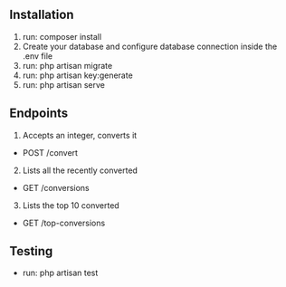 
## Installation
 1. run: composer install
 2. Create your database and configure database connection inside the .env file
 3. run: php artisan migrate
 4. run: php artisan key:generate
 5. run: php artisan serve


## Endpoints
 1. Accepts an integer, converts it 
  - POST /convert
 2. Lists all the recently converted
  - GET /conversions
 3. Lists the top 10 converted
  - GET /top-conversions
  
 
## Testing
 - run: php artisan test
